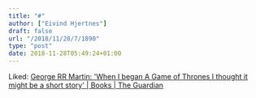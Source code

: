 ```yaml
---
title: "#"
author: ["Eivind Hjertnes"]
draft: false
url: "/2018/11/28/7/1890"
type: "post"
date: 2018-11-28T05:49:24+01:00
---
```


Liked:
[George
RR Martin: 'When I began A Game of Thrones I thought it might be a short
story' | Books | The Guardian](https://www.theguardian.com/books/2018/nov/10/books-interview-george-rr-martin)
